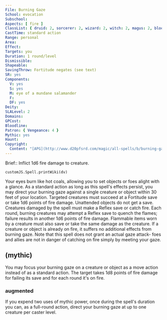 ```yaml
---
File: Burning Gaze
School: evocation
Subschool: 
Aspects: [ fire ]
ClassList: { druid: 2, sorcerer: 2, wizard: 2, witch: 2, magus: 2, bloodrager: 2, shaman: 2, occultist: 2, mesmerist: 2 }
CastTime: standard action
Range: personal
Area: 
Effect: 
Targets: you
Duration: 1 round/level
Dismissible: 
Shapeable: 
SavingThrow: Fortitude negates (see text)
SR: yes
Components:
  V: yes
  S: yes
  M: eye of a mundane salamander
  F: 
  DF: yes
Deity: 
SLALevel: 2
Domains: 
GPCost: 
Bloodline: 
Patron: { Vengeance: 4 }
Mythic: yes
Haunt: 
Copyright:
  Content: "[APG](http://www.d20pfsrd.com/magic/all-spells/b/burning-gaze)"
---
```

Brief:: Inflict 1d6 fire damage to creature.

```dataviewjs
customJS.Spell.printWiki(dv)
```

Your eyes burn like hot coals, allowing you to set objects or foes alight with a glance. As a standard action as long as this spell's effects persist, you may direct your burning gaze against a single creature or object within 30 feet of your location. Targeted creatures must succeed at a Fortitude save or take 1d6 points of fire damage. Unattended objects do not get a save. Creatures damaged by the spell must make a Reflex save or catch fire. Each round, burning creatures may attempt a Reflex save to quench the flames; failure results in another 1d6 points of fire damage. Flammable items worn by a creature must also save or take the same damage as the creature. If a creature or object is already on fire, it suffers no additional effects from burning gaze. Note that this spell does not grant an actual gaze attack- foes and allies are not in danger of catching on fire simply by meeting your gaze.


## (mythic)

You may focus your burning gaze on a creature or object as a move action instead of as a standard action. The target takes 1d8 points of fire damage for failing its save and for each round it's on fire.


### augmented

If you expend two uses of mythic power, once during the spell's duration you can, as a full-round action, direct your burning gaze at up to one creature per caster level.
